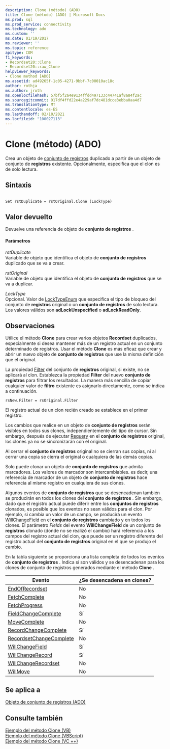 ```yaml
---
description: Clone (método) (ADO)
title: Clone (método) (ADO) | Microsoft Docs
ms.prod: sql
ms.prod_service: connectivity
ms.technology: ado
ms.custom: ''
ms.date: 01/19/2017
ms.reviewer: ''
ms.topic: reference
apitype: COM
f1_keywords:
- Recordset20::Clone
- Recordset20::raw_Clone
helpviewer_keywords:
- Clone method [ADO]
ms.assetid: ad49265f-1c05-4271-9bbf-7c00010ac18c
author: rothja
ms.author: jroth
ms.openlocfilehash: 57bf5f2a4e9134ffdd497133c44741af8a84f2ac
ms.sourcegitcommit: 917df4ffd22e4a229af7dc481dcce3ebba0aa4d7
ms.translationtype: MT
ms.contentlocale: es-ES
ms.lasthandoff: 02/10/2021
ms.locfileid: "100027113"
---
```

# <a name="clone-method-ado"></a>Clone (método) (ADO)
Crea un objeto de [conjunto de registros](./recordset-object-ado.md) duplicado a partir de un objeto de conjunto de **registros** existente. Opcionalmente, especifica que el clon es de solo lectura.  
  
## <a name="syntax"></a>Sintaxis  
  
```  
  
Set rstDuplicate = rstOriginal.Clone (LockType)  
```  
  
## <a name="return-value"></a>Valor devuelto  
 Devuelve una referencia de objeto de **conjunto de registros** .  
  
#### <a name="parameters"></a>Parámetros  
 *rstDuplicate*  
 Variable de objeto que identifica el objeto de **conjunto de registros** duplicado que se va a crear.  
  
 *rstOriginal*  
 Variable de objeto que identifica el objeto de **conjunto de registros** que se va a duplicar.  
  
 *LockType*  
 Opcional. Valor de [LockTypeEnum](./locktypeenum.md) que especifica el tipo de bloqueo del conjunto de **registros** original o un **conjunto de registros** de solo lectura. Los valores válidos son **adLockUnspecified** o **adLockReadOnly**.  
  
## <a name="remarks"></a>Observaciones  
 Utilice el método **Clone** para crear varios objetos **Recordset** duplicados, especialmente si desea mantener más de un registro actual en un conjunto determinado de registros. Usar el método **Clone** es más eficaz que crear y abrir un nuevo objeto de **conjunto de registros** que use la misma definición que el original.  
  
 La propiedad [Filter](./filter-property.md) del conjunto de **registros** original, si existe, no se aplicará al clon. Establezca la propiedad **Filter** del nuevo **conjunto de registros** para filtrar los resultados. La manera más sencilla de copiar cualquier valor de **filtro** existente es asignarlo directamente, como se indica a continuación.  
  
```  
rsNew.Filter = rsOriginal.Filter  
```  
  
 El registro actual de un clon recién creado se establece en el primer registro.  
  
 Los cambios que realice en un objeto de **conjunto de registros** serán visibles en todos sus clones, independientemente del tipo de cursor. Sin embargo, después de ejecutar [Requery](./requery-method.md) en el **conjunto de registros** original, los clones ya no se sincronizarán con el original.  
  
 Al cerrar el **conjunto de registros** original no se cierran sus copias, ni al cerrar una copia se cierra el original o cualquiera de las demás copias.  
  
 Solo puede clonar un objeto de **conjunto de registros** que admita marcadores. Los valores de marcador son intercambiables. es decir, una referencia de marcador de un objeto de **conjunto de registros** hace referencia al mismo registro en cualquiera de sus clones.  
  
 Algunos eventos de **conjunto de registros** que se desencadenan también se producirán en todos los clones del **conjunto de registros** . Sin embargo, dado que el registro actual puede diferir entre los **conjuntos de registros** clonados, es posible que los eventos no sean válidos para el clon. Por ejemplo, si cambia un valor de un campo, se producirá un evento [WillChangeField](./willchangefield-and-fieldchangecomplete-events-ado.md) en el **conjunto de registros** cambiado y en todos los clones. El parámetro *Fields* del evento **WillChangeField** de un conjunto de **registros** clonado (donde no se realizó el cambio) hará referencia a los campos del registro actual del clon, que puede ser un registro diferente del registro actual del **conjunto de registros** original en el que se produjo el cambio.  
  
 En la tabla siguiente se proporciona una lista completa de todos los eventos de **conjunto de registros** . Indica si son válidos y se desencadenan para los clones de conjunto de registros generados mediante el método **Clone** .  
  
|Evento|¿Se desencadena en clones?|  
|-----------|--------------------------|  
|[EndOfRecordset](./endofrecordset-event-ado.md)|No|  
|[FetchComplete](./fetchcomplete-event-ado.md)|No|  
|[FetchProgress](./fetchprogress-event-ado.md)|No|  
|[FieldChangeComplete](./willchangefield-and-fieldchangecomplete-events-ado.md)|Sí|  
|[MoveComplete](./willmove-and-movecomplete-events-ado.md)|No|  
|[RecordChangeComplete](./willchangerecord-and-recordchangecomplete-events-ado.md)|Sí|  
|[RecordsetChangeComplete](./willchangerecordset-and-recordsetchangecomplete-events-ado.md)|No|  
|[WillChangeField](./willchangefield-and-fieldchangecomplete-events-ado.md)|Sí|  
|[WillChangeRecord](./willchangerecord-and-recordchangecomplete-events-ado.md)|Sí|  
|[WillChangeRecordset](./willchangerecordset-and-recordsetchangecomplete-events-ado.md)|No|  
|[WillMove](./willmove-and-movecomplete-events-ado.md)|No|  
  
## <a name="applies-to"></a>Se aplica a  
 [Objeto de conjunto de registros (ADO)](./recordset-object-ado.md)  
  
## <a name="see-also"></a>Consulte también  
 [Ejemplo del método Clone (VB)](./clone-method-example-vb.md)   
 [Ejemplo del método Clone (VBScript)](./clone-method-example-vbscript.md)   
 [Ejemplo del método Clone (VC ++)](./clone-method-example-vc.md)